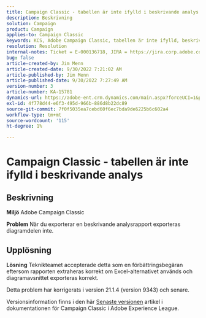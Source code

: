 ```yaml
---
title: Campaign Classic - tabellen är inte ifylld i beskrivande analys
description: Beskrivning
solution: Campaign
product: Campaign
applies-to: Campaign Classic
keywords: KCS, Adobe Campaign Classic, tabellen är inte ifylld, beskrivande analys, vanliga frågor och svar
resolution: Resolution
internal-notes: Ticket = E-000136718, JIRA = https://jira.corp.adobe.com/browse/NEO-24963
bug: false
article-created-by: Jim Menn
article-created-date: 9/30/2022 7:21:02 AM
article-published-by: Jim Menn
article-published-date: 9/30/2022 7:27:49 AM
version-number: 3
article-number: KA-15781
dynamics-url: https://adobe-ent.crm.dynamics.com/main.aspx?forceUCI=1&pagetype=entityrecord&etn=knowledgearticle&id=7872c36a-9040-ed11-9db1-0022480866ad
exl-id: 4f778d44-e6f3-495d-966b-886d8b22dc89
source-git-commit: 7f0f5035ea7cebd60f6ec7bda9de6225b6c602a4
workflow-type: tm+mt
source-wordcount: '115'
ht-degree: 1%

---
```


# Campaign Classic - tabellen är inte ifylld i beskrivande analys

## Beskrivning


<b>Miljö</b>
Adobe Campaign Classic

<b>Problem</b>
När du exporterar en beskrivande analysrapport exporteras diagramdelen inte.


## Upplösning


<b>Lösning</b>
Teknikteamet accepterade detta som en förbättringsbegäran eftersom rapporten extraheras korrekt om Excel-alternativet används och diagramavsnittet exporteras korrekt.

Detta problem har korrigerats i version 21.1.4 (version 9343) och senare.

Versionsinformation finns i den här [Senaste versionen](https://experienceleague.adobe.com/docs/campaign-classic/using/release-notes/latest-release.html?lang=en) artikel i dokumentationen för Campaign Classic i Adobe Experience League.
